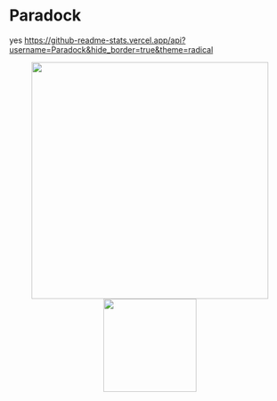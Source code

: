 # Paradock
yes
https://github-readme-stats.vercel.app/api?username=Paradock&hide_border=true&theme=radical

<div align='center'>
<img src="https://github-readme-stats.vercel.app/api?username=0xEquinox&hide_border=true&theme=radical" width="425">
<img src="https://github-readme-stats.vercel.app/api/top-langs/?username=0xEquinox&layout=compact&hide_border=true&t&card_width=225rem&theme=radical" height="167rem">
</div>
